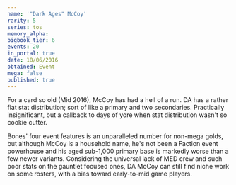 ```yaml
---
name: '"Dark Ages" McCoy'
rarity: 5
series: tos
memory_alpha:
bigbook_tier: 6
events: 20
in_portal: true
date: 18/06/2016
obtained: Event
mega: false
published: true
---
```


For a card so old (Mid 2016), McCoy has had a hell of a run. DA has a rather flat stat distribution; sort of like a primary and two secondaries. Practically insignificant, but a callback to days of yore when stat distribution wasn't so cookie cutter.

Bones' four event features is an unparalleled number for non-mega golds, but although McCoy is a household name, he's not been a Faction event powerhouse and his aged sub-1,000 primary base is markedly worse than a few newer variants. Considering the universal lack of MED crew and such poor stats on the gauntlet focused ones, DA McCoy can still find niche work on some rosters, with a bias toward early-to-mid game players.
